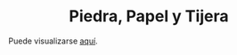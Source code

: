 <h1 align="center">Piedra, Papel y Tijera</h1>
<p align="left">Puede visualizarse <a href="https://piedrapapelytijera-anastasio.netlify.app/" target="_blank">aquí</a>.</p>
